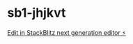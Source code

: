 # sb1-jhjkvt

[Edit in StackBlitz next generation editor ⚡️](https://stackblitz.com/~/github.com/ikuyo100/sb1-jhjkvt)